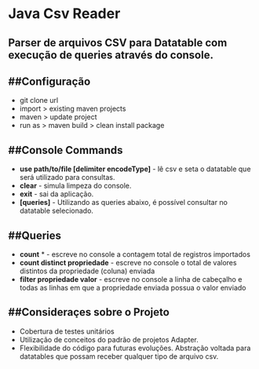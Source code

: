 Java Csv Reader
=============
Parser de arquivos CSV para Datatable com execução de queries através do console.
-------------


##Configuração
-------------
- git clone url 
- import > existing maven projects
- maven > update project
- run as > maven build > clean install package


##Console Commands
-------------
- **use path/to/file [delimiter encodeType]** - lê csv e seta o datatable que será utilizado para consultas.
- **clear** - simula limpeza do console.
- **exit** - sai da aplicação.
- **[queries]** - Utilizando as queries abaixo, é possível consultar no datatable selecionado.


##Queries
-------------
- **count** * - escreve no console a contagem total de registros importados
- **count distinct propriedade** - escreve no console o total de valores distintos da propriedade (coluna) enviada 
- **filter propriedade valor** - escreve no console a linha de cabeçalho e todas as linhas em que a propriedade enviada possua o valor enviado 


##Consideraçes sobre o Projeto
-------------
- Cobertura de testes unitários
- Utilização de conceitos do padrão de projetos Adapter.
- Flexibilidade do código para futuras evoluções. Abstração voltada para datatables que possam receber qualquer tipo de arquivo csv.
